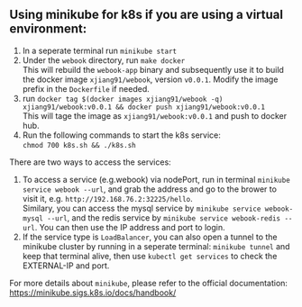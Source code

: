 ## Using minikube for k8s if you are using a virtual environment:
1. In a seperate terminal run `minikube start`
2. Under the `webook` directory, run `make docker` \
This will rebuild the `webook-app` binary and subsequently use it to build the docker image `xjiang91/webook`, version `v0.0.1`. Modify the image prefix in the `Dockerfile` if needed.
3. run `docker tag $(docker images xjiang91/webook -q) xjiang91/webook:v0.0.1 && docker push xjiang91/webook:v0.0.1` \
This will tage the image as `xjiang91/webook:v0.0.1` and push to docker hub.
4. Run the following commands to start the k8s service:\
`chmod 700 k8s.sh && ./k8s.sh`

There are two ways to access the services:
1. To access a service (e.g.webook) via nodePort, run in terminal `minikube service webook --url`, and grab the address and go to the brower to visit it, e.g. `http://192.168.76.2:32225/hello`. \
Similary, you can access the mysql service by `minikube service webook-mysql --url`, and the redis service by `minikube service webook-redis --url`. You can then use the IP address and port to login.
2. If the service type is `LoadBalancer`, you can also open a tunnel to the minikube cluster by running in a seperate terminal: `minikube tunnel` and keep that terminal alive, then use `kubectl get services` to check the EXTERNAL-IP and port.

For more details about `minikube`, please refer to the official documentation: https://minikube.sigs.k8s.io/docs/handbook/
